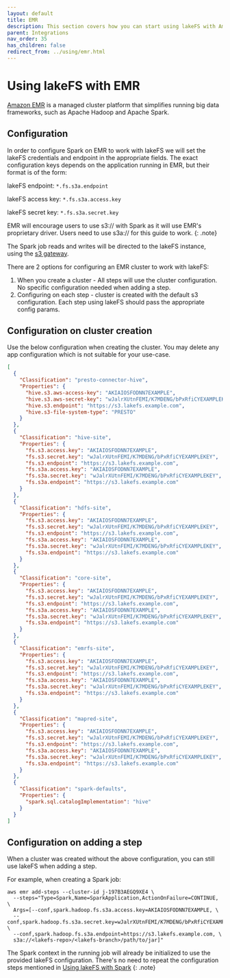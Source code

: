 ```yaml
---
layout: default
title: EMR
description: This section covers how you can start using lakeFS with Amazon EMR, an AWS managed service that simplifies running open-source big data frameworks.
parent: Integrations
nav_order: 35
has_children: false
redirect_from: ../using/emr.html
---
```


# Using lakeFS with EMR

[Amazon EMR](https://docs.aws.amazon.com/emr/latest/ManagementGuide/emr-what-is-emr.html) is a managed cluster platform that simplifies running big data frameworks, such as Apache Hadoop and Apache Spark.

## Configuration
In order to configure Spark on EMR to work with lakeFS we will set the lakeFS credentials and endpoint in the appropriate fields.
The exact configuration keys depends on the application running in EMR, but their format is of the form:

lakeFS endpoint: `*.fs.s3a.endpoint`

lakeFS access key: `*.fs.s3a.access.key`

lakeFS secret key: `*.fs.s3a.secret.key`

EMR will encourage users to use s3:// with Spark as it will use EMR's proprietary driver. Users need to use s3a:// for this guide to work.
{: .note}

The Spark job reads and writes will be directed to the lakeFS instance, using the [s3 gateway](../understand/architecture.md#s3-gateway).

There are 2 options for configuring an EMR cluster to work with lakeFS:
1. When you create a cluster - All steps will use the cluster configuration.
   No specific configuration needed when adding a step.
1. Configuring on each step - cluster is created with the default s3 configuration.
   Each step using lakeFS should pass the appropriate config params.

## Configuration on cluster creation

Use the below configuration when creating the cluster. You may delete any app configuration which is not suitable for your use-case.
```json
[
  {
    "Classification": "presto-connector-hive",
    "Properties": {
      "hive.s3.aws-access-key": "AKIAIOSFODNN7EXAMPLE",
      "hive.s3.aws-secret-key": "wJalrXUtnFEMI/K7MDENG/bPxRfiCYEXAMPLEKEY",
      "hive.s3.endpoint": "https://s3.lakefs.example.com",
      "hive.s3-file-system-type": "PRESTO"
    }
  },
  {
    "Classification": "hive-site",
    "Properties": {
      "fs.s3.access.key": "AKIAIOSFODNN7EXAMPLE",
      "fs.s3.secret.key": "wJalrXUtnFEMI/K7MDENG/bPxRfiCYEXAMPLEKEY",
      "fs.s3.endpoint": "https://s3.lakefs.example.com",
      "fs.s3a.access.key": "AKIAIOSFODNN7EXAMPLE",
      "fs.s3a.secret.key": "wJalrXUtnFEMI/K7MDENG/bPxRfiCYEXAMPLEKEY",
      "fs.s3a.endpoint": "https://s3.lakefs.example.com"
    }
  },
  {
    "Classification": "hdfs-site",
    "Properties": {
      "fs.s3.access.key": "AKIAIOSFODNN7EXAMPLE",
      "fs.s3.secret.key": "wJalrXUtnFEMI/K7MDENG/bPxRfiCYEXAMPLEKEY",
      "fs.s3.endpoint": "https://s3.lakefs.example.com",
      "fs.s3a.access.key": "AKIAIOSFODNN7EXAMPLE",
      "fs.s3a.secret.key": "wJalrXUtnFEMI/K7MDENG/bPxRfiCYEXAMPLEKEY",
      "fs.s3a.endpoint": "https://s3.lakefs.example.com"
    }
  },
  {
    "Classification": "core-site",
    "Properties": {
      "fs.s3.access.key": "AKIAIOSFODNN7EXAMPLE",
      "fs.s3.secret.key": "wJalrXUtnFEMI/K7MDENG/bPxRfiCYEXAMPLEKEY",
      "fs.s3.endpoint": "https://s3.lakefs.example.com",
      "fs.s3a.access.key": "AKIAIOSFODNN7EXAMPLE",
      "fs.s3a.secret.key": "wJalrXUtnFEMI/K7MDENG/bPxRfiCYEXAMPLEKEY",
      "fs.s3a.endpoint": "https://s3.lakefs.example.com"
    }
  },
  {
    "Classification": "emrfs-site",
    "Properties": {
      "fs.s3.access.key": "AKIAIOSFODNN7EXAMPLE",
      "fs.s3.secret.key": "wJalrXUtnFEMI/K7MDENG/bPxRfiCYEXAMPLEKEY",
      "fs.s3.endpoint": "https://s3.lakefs.example.com",
      "fs.s3a.access.key": "AKIAIOSFODNN7EXAMPLE",
      "fs.s3a.secret.key": "wJalrXUtnFEMI/K7MDENG/bPxRfiCYEXAMPLEKEY",
      "fs.s3a.endpoint": "https://s3.lakefs.example.com"
    }
  },
  {
    "Classification": "mapred-site",
    "Properties": {
      "fs.s3.access.key": "AKIAIOSFODNN7EXAMPLE",
      "fs.s3.secret.key": "wJalrXUtnFEMI/K7MDENG/bPxRfiCYEXAMPLEKEY",
      "fs.s3.endpoint": "https://s3.lakefs.example.com",
      "fs.s3a.access.key": "AKIAIOSFODNN7EXAMPLE",
      "fs.s3a.secret.key": "wJalrXUtnFEMI/K7MDENG/bPxRfiCYEXAMPLEKEY",
      "fs.s3a.endpoint": "https://s3.lakefs.example.com"
    }
  },
  {
    "Classification": "spark-defaults",
    "Properties": {
      "spark.sql.catalogImplementation": "hive"
    }
  }
]
```

## Configuration on adding a step

When a cluster was created without the above configuration, you can still use lakeFS when adding a step.

For example, when creating a Spark job:

```shell
aws emr add-steps --cluster-id j-197B3AEGQ9XE4 \
  --steps="Type=Spark,Name=SparkApplication,ActionOnFailure=CONTINUE, \
  Args=[--conf,spark.hadoop.fs.s3a.access.key=AKIAIOSFODNN7EXAMPLE, \
  --conf,spark.hadoop.fs.s3a.secret.key=wJalrXUtnFEMI/K7MDENG/bPxRfiCYEXAMPLEKEY, \
  --conf,spark.hadoop.fs.s3a.endpoint=https://s3.lakefs.example.com, \
  s3a://<lakefs-repo>/<lakefs-branch>/path/to/jar]"
```

The Spark context in the running job will already be initialized to use the provided lakeFS configuration.
There's no need to repeat the configuration steps mentioned in [Using lakeFS with Spark](spark.md#Configuration)
{: .note}

